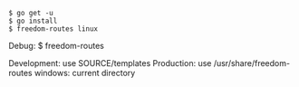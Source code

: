 ```
$ go get -u
$ go install
$ freedom-routes linux
```
Debug: $ freedom-routes

Development: use SOURCE/templates
Production: use /usr/share/freedom-routes
            windows: current directory
